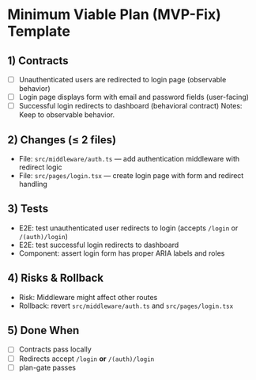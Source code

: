 <!--
@aegisBlueprint: planning-optimization
@version: 1.0.0
@mode: lean
@intent: Example plan for adding user authentication redirect
@context: Real-world example of using planning optimization system
-->

# Minimum Viable Plan (MVP-Fix) Template

## 1) Contracts
- [ ] Unauthenticated users are redirected to login page (observable behavior)
- [ ] Login page displays form with email and password fields (user-facing)
- [ ] Successful login redirects to dashboard (behavioral contract)
Notes: Keep to observable behavior.

## 2) Changes (≤ 2 files)
- File: `src/middleware/auth.ts` — add authentication middleware with redirect logic
- File: `src/pages/login.tsx` — create login page with form and redirect handling

## 3) Tests
- E2E: test unauthenticated user redirects to login (accepts `/login` or `/(auth)/login`)
- E2E: test successful login redirects to dashboard
- Component: assert login form has proper ARIA labels and roles

## 4) Risks & Rollback
- Risk: Middleware might affect other routes
- Rollback: revert `src/middleware/auth.ts` and `src/pages/login.tsx`

## 5) Done When
- [ ] Contracts pass locally
- [ ] Redirects accept `/login` **or** `/(auth)/login`
- [ ] plan-gate passes

